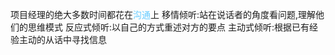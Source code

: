 项目经理的绝大多数时间都花在<font color="66ccff">沟通</font>上
移情倾听:站在说话者的角度看问题,理解他们的思维模式
反应式倾听:以自己的方式重述对方的要点
主动式倾听:根据已有经验主动的从话中寻找信息